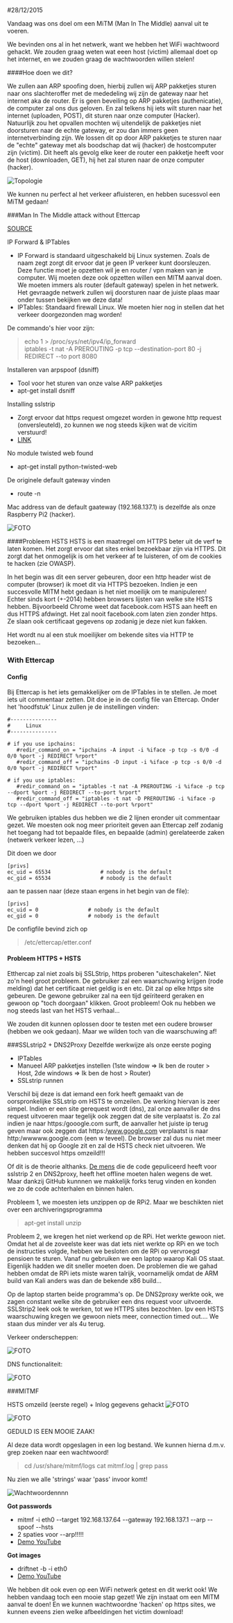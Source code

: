 #28/12/2015

Vandaag was ons doel om een MiTM (Man In The Middle) aanval uit te voeren.

We bevinden ons al in het netwerk, want we hebben het WiFi wachtwoord gehackt. We zouden graag weten wat eeen host (victim) allemaal doet op het internet, en we zouden graag de wachtwoorden willen stelen!

####Hoe doen we dit?

We zullen aan ARP spoofing doen, hierbij zullen wij ARP pakketjes sturen naar ons slachteroffer met de mededeling wij zijn de gateway naar het internet aka de router. Er is geen beveiling op ARP pakketjes (authenicatie), de computer zal ons dus geloven. En zal telkens hij iets wilt sturen naar het internet (uploaden, POST), dit sturen naar onze computer (Hacker). Natuurlijk zou het opvallen mochten wij uitendelijk de pakketjes niet doorsturen naar de echte gateway, er zou dan immers geen internetverbinding zijn. We lossen dit op door ARP pakketjes te sturen naar de "echte" gateway met als boodschap dat wij (hacker) de hostcomputer zijn (victim). Dit heeft als gevolg elke keer de router een pakketje heeft voor de host (downloaden, GET), hij het zal sturen naar de onze computer (hacker).

![Topologie](http://www.windowsecurity.com/img/upl/image0031268491809957.jpg)

We kunnen nu perfect al het verkeer afluisteren, en hebben sucessvol een MiTM gedaan!

###Man In The Middle attack without Ettercap

[SOURCE](https://www.youtube.com/watch?v=Vvln4_HfIVg)

IP Forward & IPTables
* IP Forward is standaard uitgeschakeld bij Linux systemen. Zoals de naam zegt zorgt dit ervoor dat je geen IP verkeer kunt doorsleuzen. Deze functie moet je opzetten wil je en router / vpn maken van je computer. Wij moeten deze ook opzetten willen een MITM aanval doen. We moeten immers als router (default gateway) spelen in het netwerk. Het gevraagde netwerk zullen wij doorsturen naar de juiste plaas maar onder tussen bekijken we deze data!
* IPTables: Standaard firewall Linux. We moeten hier nog in stellen dat het verkeer doorgezonden mag worden! </br> 
  
De commando's hier voor zijn:
> echo 1 > /proc/sys/net/ipv4/ip_forward </br>
> iptables -t nat -A PREROUTING -p tcp --destination-port 80 -j REDIRECT --to port 8080

Installeren van arpspoof (dsniff)
* Tool voor het sturen van onze valse ARP pakketjes
* apt-get install dsniff

Installing sslstrip
* Zorgt ervoor dat https request omgezet worden in gewone http request (onversleuteld), zo kunnen we nog steeds kijken wat de vicitim verstuurd!
* [LINK](http://blog.petrilopia.net/linux/raspberry-pi-install-sslstrip/)

No module twisted web found
* apt-get install python-twisted-web

De originele default gateway vinden
* route -n

Mac address van de default gaateway (192.168.137.1) is dezelfde als onze Raspberry Pi2 (hacker). 

![FOTO](http://i.imgur.com/x5ZWnHw.png)

####Probleem HSTS
HSTS is een maatregel om HTTPS beter uit de verf te laten komen. Het zorgt ervoor dat sites enkel bezoekbaar zijn via HTTPS. Dit zorgt dat het onmogelijk is om het verkeer af te luisteren, of om de cookies te hacken (zie OWASP).

In het begin was dit een server gebeuren, door een http header wist de computer (browser) ik moet dit via HTTPS bezoeken. Indien je een succesvolle MITM hebt gedaan is het niet moeilijk om te manipuleren! Echter sinds kort (+-2014) hebben browsers lijsten van welke site HSTS hebben. Bijvoorbeeld Chrome weet dat facebook.com HSTS aan heeft en dus HTTPS afdwingt. Het zal nooit facebook.com laten zien zonder https. Ze slaan ook certificaat gegevens op zodanig je deze niet kun fakken.

Het wordt nu al een stuk moeilijker om bekende sites via HTTP te bezoeken...

### With Ettercap

#### Config
Bij Ettercap is het iets gemakkelijker om de IPTables in te stellen. Je moet iets uit commentaar zetten. Dit doe je in de config file van Ettercap. Onder het 'hoodfstuk' Linux zullen je de instellingen vinden:

```
#---------------
#     Linux 
#---------------

# if you use ipchains:
   #redir_command_on = "ipchains -A input -i %iface -p tcp -s 0/0 -d 0/0 %port -j REDIRECT %rport"
   #redir_command_off = "ipchains -D input -i %iface -p tcp -s 0/0 -d 0/0 %port -j REDIRECT %rport"

# if you use iptables:
   #redir_command_on = "iptables -t nat -A PREROUTING -i %iface -p tcp --dport %port -j REDIRECT --to-port %rport"
   #redir_command_off = "iptables -t nat -D PREROUTING -i %iface -p tcp --dport %port -j REDIRECT --to-port %rport" 
```

We gebruiken iptables dus hebben we die 2 lijnen eronder uit commentaar gezet. We moesten ook nog meer prioriteit geven aan Ettercap zelf zodanig het toegang had tot bepaalde files, en bepaalde (admin) gerelateerde zaken (netwerk verkeer lezen, ...)

Dit doen we door 

```
[privs]
ec_uid = 65534                # nobody is the default
ec_gid = 65534                # nobody is the default
```

aan te passen naar (deze staan ergens in het begin van de file):

```
[privs]
ec_uid = 0                # nobody is the default
ec_gid = 0                # nobody is the default
```

De configfile  bevind zich op
> /etc/ettercap/etter.conf

#### Probleem HTTPS + HSTS
Etthercap zal niet zoals bij SSLStrip, https proberen "uiteschakelen". Niet zo'n heel groot probleem. De gebruiker zal een waarschuwing krijgen (rode melding) dat het certificaat niet geldig is en etc. Dit zal op elke https site gebeuren. De gewone gebruiker zal na een tijd geïriteerd geraken en gewoon op "toch doorgaan" klikken. Groot probleem! Ook nu hebben we nog steeds last van het HSTS verhaal...

We zouden dit kunnen oplossen door te testen met een oudere browser (hebben we ook gedaan). Maar we wilden toch van die waarschuwing af! 


###SSLstrip2 + DNS2Proxy
Dezelfde werkwijze als onze eerste poging
* IPTables
* Manueel ARP pakketjes instellen (1ste window => Ik ben de router > Host, 2de windows => Ik ben de host > Router)
* SSLstrip runnen

Verschil bij deze is dat iemand een fork heeft gemaakt van de oorspronkelijke SSLstrip om HSTS te omzeilen. De werking hiervan is zeer simpel. Indien er een site gerequest wordt (dns), zal onze aanvaller de dns request uitvoeren maar tegelijk ook zeggen dat de site verplaatst is. Zo zal indien je naar https:/gooogle.com surft, de aanvaller het juiste ip terug geven maar ook zeggen dat https:/www.google.com verplaatst is naar http:/wwwww.google.com (een w teveel). De browser zal dus nu niet meer denken dat hij op Google zit en zal de HSTS check niet uitvoeren. We hebben succesvol https omzeild!!!

Of dit is de theorie althanks. [De mens](https://github.com/LeonardoNve) die de code gepuliceerd heeft voor sslstrip 2 en DNS2proxy, heeft het offline moeten halen wegens de wet. Maar dankzij GitHub kunnnen we makkelijk forks terug vinden en konden we zo de code achterhalen en binnen halen.

Probleem 1, we moesten iets unzippen op de RPi2. Maar we beschikten niet over een archiveringsprogramma
>apt-get install unzip

Probleem 2, we kregen het niet werkend op de RPi. Het werkte gewoon niet. Omdat het al de zoveelste keer was dat iets niet werkte op RPi en we toch de instructies volgde, hebben we besloten om de RPi op vervroegd pensioen te sturen. Vanaf nu gebruiken we een laptop waarop Kali OS staat. Eigenlijk hadden we dit sneller moeten doen. De problemen die we gahad hebben omdat de RPi iets miste waren talrijk, voornamelijk omdat de ARM build van Kali anders was dan de bekende x86 build...

Op de laptop starten beide programma's op. De DNS2proxy werkte ook, we zagen constant welke site de gebruiker een dns request voor uitvoerde. SSLStrip2 leek ook te werken, tot we HTTPS sites bezochten. Ipv een HSTS waarschuwing kregen we gewoon niets meer, connection timed out.... We staan dus minder ver als 4u terug.


Verkeer onderscheppen:

![FOTO](http://i.imgur.com/DkTBB9v.jpg)

DNS functionaliteit:

![FOTO](http://i.imgur.com/uCBNZT1.jpg)

###MITMF

HSTS omzeild (eerste regel) + Inlog gegevens gehackt
![FOTO](http://i.imgur.com/2JCA5ow.jpg)

![FOTO](http://i.imgur.com/BgeXIaa.jpg)


GEDULD IS EEN MOOIE ZAAK!

Al deze data wordt opgeslagen in een log bestand. We kunnen hierna d.m.v. grep zoeken naar een wachtwoord!

> cd /usr/share/mitmf/logs
> cat mitmf.log | grep pass

Nu zien we alle 'strings' waar 'pass' invoor komt!

![Wachtwoordennnn](http://i.imgur.com/xbf5Bfp.png)

**Got passwords**
* mitmf -i eth0 --target 192.168.137.64 --gateway 192.168.137.1  --arp --spoof --hsts
* 2 spaties voor --arp!!!!!
* [Demo YouTube](https://youtu.be/jGgy2WOmDBo)

**Got images**
* driftnet -b -i eth0
* [Demo YouTube](https://youtu.be/co7Gy-zeeLE)

We hebben dit ook even op een WiFi netwerk getest en dit werkt ook! We hebben vandaag toch een mooie stap gezet! We zijn instaat om een MITM aanval te doen! En we kunnen wachtwoordne 'hacken' op https sites, we kunnen eveens zien welke afbeeldingen het victim download!

